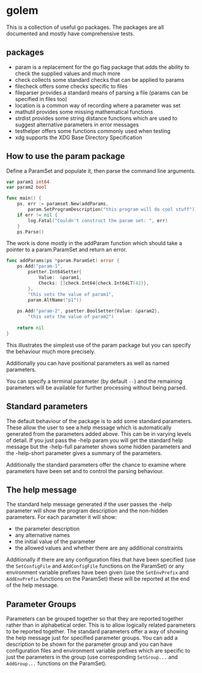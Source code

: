 # golem
This is a collection of useful go packages. The packages are all documented
and mostly have comprehensive tests.

## packages
* param is a replacement for the go flag package that adds the ability to check the supplied values and much more
* check collects some standard checks that can be applied to params
* filecheck offers some checks specific to files
* fileparser provides a standard means of parsing a file (params can be specified in files too)
* location is a common way of recording where a parameter was set
* mathutil provides some missing mathematical functions
* strdist provides some string distance functions which are used to suggest alternative parameters in error messages
* testhelper offers some functions commonly used when testing
* xdg supports the XDG Base Directory Specification

## How to use the param package

Define a ParamSet and populate it, then parse the command line arguments.

```go
var param1 int64
var param2 bool

func main() {
	ps, err := paramset.New(addParams,
		param.SetProgramDescription("this program will do cool stuff"))
	if err != nil {
		log.Fatal("Couldn't construct the param set: ", err)
	}
	ps.Parse()
```

The work is done mostly in the addParam function which should take a pointer to a
param.ParamSet and return an error.

```go
func addParams(ps *param.ParamSet) error {
	ps.Add("param-1",
		psetter.Int64Setter{
			Value:  &param1,
			Checks: []check.Int64{check.Int64LT(42)},
		},
		"this sets the value of param1",
		param.AltName("p1"))
		
	ps.Add("param-2", psetter.BoolSetter{Value: &param2},
		"this sets the value of param2")
		
	return nil
}
```

This illustrates the simplest use of the param package but you can specify
the behaviour much more precisely.

Additionally you can have positional parameters as well as named parameters.

You can specify a terminal parameter (by default `--`) and the remaining
parameters will be available for further processing without being parsed.

## Standard parameters
The default behaviour of the package is to add some standard
parameters. These allow the user to see a help message which is automatically
generated from the parameters added above. This can be in varying levels of
detail. If you just pass the -help param you will get the standard help
message but the -help-full parameter shows some hidden parameters and the
-help-short parameter gives a summary of the parameters.

Additionally the standard parameters offer the chance to examine where
parameters have been set and to control the parsing behaviour.

## The help message
The standard help message generated if the user passes the -help parameter
will show the program description and the non-hidden parameters. For each
parameter it will show:
* the parameter description
* any alternative names
* the initial value of the parameter
* the allowed values and whether there are any additional constraints

Additionally if there are any configuration files that have been specified
(use the `SetConfigFile` and `AddConfigFile` functions on the ParamSet) or
any environment variable prefixes have been given (use the `SetEnvPrefix` and
`AddEnvPrefix` functions on the ParamSet) these will be reported at the end
of the help message.

## Parameter Groups
Parameters can be grouped together so that they are reported together rather
than in alphabetical order. This is to allow logically related parameters to
be reported together. The standard parameters offer a way of showing the help
message just for specified parameter groups. You can add a description to be
shown for the parameter group and you can have configuration files and
environment variable prefixes which are specific to just the parameters in
the group (use corresponding `SetGroup...` and `AddGroup...` functions on the
ParamSet).
